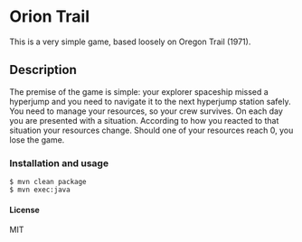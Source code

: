 # Orion Trail

This is a very simple game, based loosely on Oregon Trail (1971).

## Description
The premise of the game is simple: your explorer spaceship missed a hyperjump and you need to navigate it to the next hyperjump station safely. You need to manage your resources, so your crew survives. On each day you are presented with a situation. According to how you reacted to that situation your resources change. Should one of your resources reach 0, you lose the game.

### Installation and usage

```
$ mvn clean package
$ mvn exec:java
```

#### License
MIT